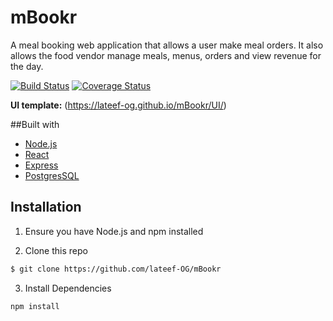 # mBookr
A meal booking web application that allows a user make meal orders. It also allows the food vendor manage meals, menus, orders and view revenue for the day.

[![Build Status](https://travis-ci.org/lateef-OG/mBookr.svg?branch=feature-integrate-travisCI)](https://travis-ci.org/lateef-OG/mBookr)
[![Coverage Status](https://coveralls.io/repos/github/lateef-OG/mBookr/badge.svg?branch=feature-integrate-coveralls)](https://coveralls.io/github/lateef-OG/mBookr?branch=feature-integrate-coveralls)

**UI template:** (https://lateef-og.github.io/mBookr/UI/)

##Built with
- [Node.js](https://nodejs.org/en/)
- [React](https://reactjs.org)
- [Express](https://expressjs.com)
- [PostgresSQL](https://postgresql.org)

## Installation
1. Ensure you have Node.js and npm installed

2. Clone this repo
```bash
$ git clone https://github.com/lateef-OG/mBookr
```
3. Install Dependencies
```bash
npm install
```
